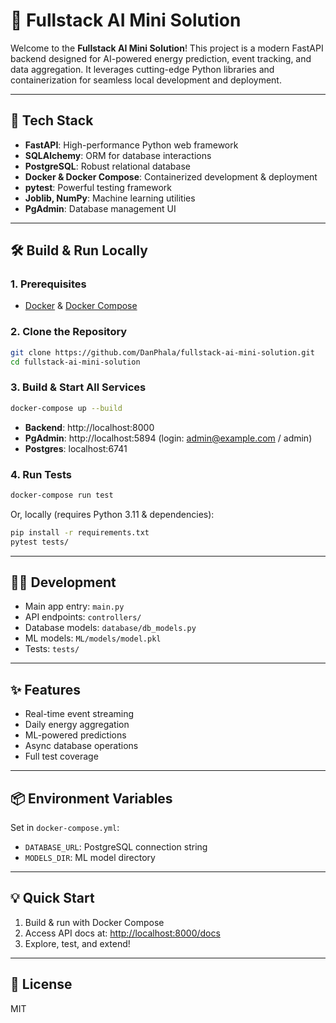  
# 🌟 Fullstack AI Mini Solution

Welcome to the **Fullstack AI Mini Solution**! This project is a modern FastAPI backend designed for AI-powered energy prediction, event tracking, and data aggregation. It leverages cutting-edge Python libraries and containerization for seamless local development and deployment.

---

## 🚀 Tech Stack
- **FastAPI**: High-performance Python web framework
- **SQLAlchemy**: ORM for database interactions
- **PostgreSQL**: Robust relational database
- **Docker & Docker Compose**: Containerized development & deployment
- **pytest**: Powerful testing framework
- **Joblib, NumPy**: Machine learning utilities
- **PgAdmin**: Database management UI

---

## 🛠️ Build & Run Locally

### 1. Prerequisites
- [Docker](https://www.docker.com/get-started) & [Docker Compose](https://docs.docker.com/compose/install/)

### 2. Clone the Repository
```sh
git clone https://github.com/DanPhala/fullstack-ai-mini-solution.git
cd fullstack-ai-mini-solution
```

### 3. Build & Start All Services
```sh
docker-compose up --build
```
- **Backend**: http://localhost:8000
- **PgAdmin**: http://localhost:5894 (login: admin@example.com / admin)
- **Postgres**: localhost:6741

### 4. Run Tests
```sh
docker-compose run test
```
Or, locally (requires Python 3.11 & dependencies):
```sh
pip install -r requirements.txt
pytest tests/
```

---

## 🧑‍💻 Development
- Main app entry: `main.py`
- API endpoints: `controllers/`
- Database models: `database/db_models.py`
- ML models: `ML/models/model.pkl`
- Tests: `tests/`

---

## ✨ Features
- Real-time event streaming
- Daily energy aggregation
- ML-powered predictions
- Async database operations
- Full test coverage

---

## 📦 Environment Variables
Set in `docker-compose.yml`:
- `DATABASE_URL`: PostgreSQL connection string
- `MODELS_DIR`: ML model directory

---

## 💡 Quick Start
1. Build & run with Docker Compose
2. Access API docs at: [http://localhost:8000/docs](http://localhost:8000/docs)
3. Explore, test, and extend!

---

## 📝 License
MIT
